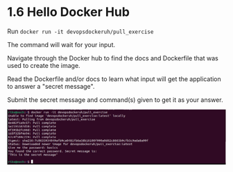 # 1.6 Hello Docker Hub

Run `docker run -it devopsdockeruh/pull_exercise`

The command will wait for your input.

Navigate through the Docker hub to find the docs and Dockerfile that was used to create the image.

Read the Dockerfile and/or docs to learn what input will get the application to answer a "secret message".

Submit the secret message and command(s) given to get it as your answer.

![Pull exercise](https://github.com/Vaahtopahvi/docker/blob/main/images/pull_secret_msg.png)
